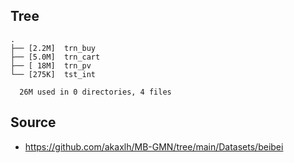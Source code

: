 
## Tree

```
.
├── [2.2M]  trn_buy
├── [5.0M]  trn_cart
├── [ 18M]  trn_pv
└── [275K]  tst_int

  26M used in 0 directories, 4 files
```

## Source
- https://github.com/akaxlh/MB-GMN/tree/main/Datasets/beibei
